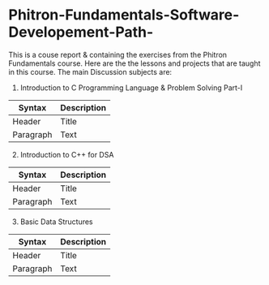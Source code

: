 # Phitron-Fundamentals-Software-Developement-Path-
This is a couse report &amp; containing the exercises from the Phitron Fundamentals course. Here are the the lessons and projects that are taught in this course.
The main Discussion subjects are:

1. Introduction to C Programming Language  & Problem Solving Part-I

| Syntax | Description |
| ----------- | ----------- |
| Header | Title |
| Paragraph | Text |

2. Introduction to C++ for DSA

| Syntax | Description |
| ----------- | ----------- |
| Header | Title |
| Paragraph | Text |

3. Basic Data Structures

| Syntax | Description |
| ----------- | ----------- |
| Header | Title |
| Paragraph | Text |

